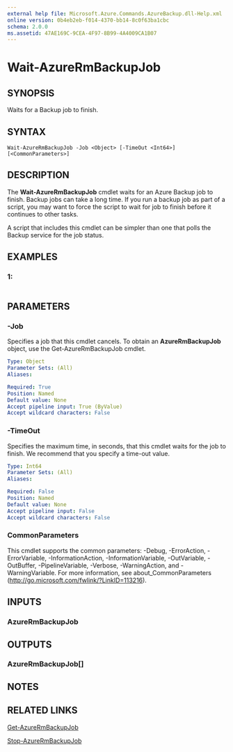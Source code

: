 ```yaml
---
external help file: Microsoft.Azure.Commands.AzureBackup.dll-Help.xml
online version: 0b4eb2eb-f014-4370-bb14-8c0f63ba1cbc
schema: 2.0.0
ms.assetid: 47AE169C-9CEA-4F97-8B99-4A4009CA1B07
---
```


# Wait-AzureRmBackupJob

## SYNOPSIS
Waits for a Backup job to finish.

## SYNTAX

```
Wait-AzureRmBackupJob -Job <Object> [-TimeOut <Int64>] [<CommonParameters>]
```

## DESCRIPTION
The **Wait-AzureRmBackupJob** cmdlet waits for an Azure Backup job to finish.
Backup jobs can take a long time.
If you run a backup job as part of a script, you may want to force the script to wait for job to finish before it continues to other tasks.

A script that includes this cmdlet can be simpler than one that polls the Backup service for the job status.

## EXAMPLES

### 1:
```

```

## PARAMETERS

### -Job
Specifies a job that this cmdlet cancels.
To obtain an **AzureRmBackupJob** object, use the Get-AzureRmBackupJob cmdlet.

```yaml
Type: Object
Parameter Sets: (All)
Aliases: 

Required: True
Position: Named
Default value: None
Accept pipeline input: True (ByValue)
Accept wildcard characters: False
```

### -TimeOut
Specifies the maximum time, in seconds, that this cmdlet waits for the job to finish.
We recommend that you specify a time-out value.

```yaml
Type: Int64
Parameter Sets: (All)
Aliases: 

Required: False
Position: Named
Default value: None
Accept pipeline input: False
Accept wildcard characters: False
```

### CommonParameters
This cmdlet supports the common parameters: -Debug, -ErrorAction, -ErrorVariable, -InformationAction, -InformationVariable, -OutVariable, -OutBuffer, -PipelineVariable, -Verbose, -WarningAction, and -WarningVariable. For more information, see about_CommonParameters (http://go.microsoft.com/fwlink/?LinkID=113216).

## INPUTS

### AzureRmBackupJob

## OUTPUTS

### AzureRmBackupJob[]

## NOTES

## RELATED LINKS

[Get-AzureRmBackupJob](./Get-AzureRmBackupJob.md)

[Stop-AzureRmBackupJob](./Stop-AzureRmBackupJob.md)


